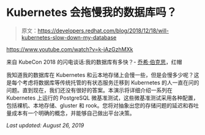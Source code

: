 # Kubernetes 会拖慢我的数据库吗？

> 原文：<https://developers.redhat.com/blog/2018/12/18/will-kubernetes-slow-down-my-database>

https://www.youtube.com/watch?v=k-jAzGzhMXk

来自 KubeCon 2018 的闪电谈话:我的数据库有多快？- [乔希·伯克思](https://twitter.com/fuzzychef)，红帽

我知道我的数据库在 Kubernetes 和云本地存储上会慢一些，但是会慢多少呢？这是每个考虑将数据库等传统托管的有状态服务迁移到 Kubernetes 的人一直在问的问题。直到现在，我们还没有很好的答案。本演示将详细介绍一系列在 Kubernetes 上运行的 PostgreSQL 微基准测试，这些微基准测试采用各种配置，包括裸机、本地存储、gluster 和 rook。您将对抽象出您的存储问题的延迟和吞吐量成本有一个明确的概念，并能够自己做出平台决策。

*Last updated: August 26, 2019*